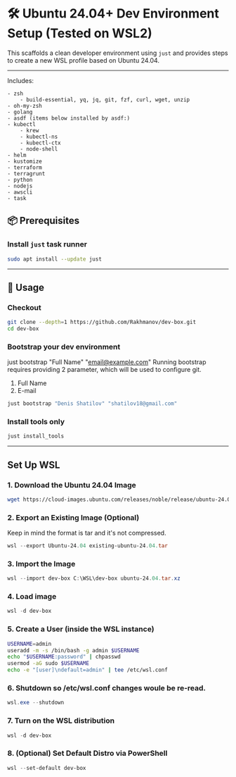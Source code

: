 # 🛠️ Ubuntu 24.04+ Dev Environment Setup (Tested on WSL2)

This scaffolds a clean developer environment using `just` and provides steps to create a new WSL profile based on Ubuntu 24.04.

---

Includes:

    - zsh
        - build-essential, yq, jq, git, fzf, curl, wget, unzip
    - oh-my-zsh
    - golang
    - asdf (items below installed by asdf:)
    - kubectl
        - krew
        - kubectl-ns
        - kubectl-ctx
        - node-shell
    - helm
    - kustomize
    - terraform
    - terragrunt
    - python
    - nodejs
    - awscli
    - task


## 📦 Prerequisites

### Install `just` task runner

```bash
sudo apt install --update just
```

---

## 🚀 Usage

### Checkout
```bash
git clone --depth=1 https://github.com/Rakhmanov/dev-box.git
cd dev-box
```

### Bootstrap your dev environment
just bootstrap "Full Name" "email@example.com"
Running bootstrap requires providing 2 parameter, which will be used to configure git.

1) Full Name
2) E-mail

```bash
just bootstrap "Denis Shatilov" "shatilov18@gmail.com"
```

### Install tools only

```bash
just install_tools
```

---

## Set Up WSL

### 1. Download the Ubuntu 24.04 Image

```bash
wget https://cloud-images.ubuntu.com/releases/noble/release/ubuntu-24.04-server-cloudimg-amd64-root.tar.xz -O ubuntu-24.04.tar.xz
```

### 2. Export an Existing Image (Optional)
Keep in mind the format is tar and it's not compressed.

```powershell
wsl --export Ubuntu-24.04 existing-ubuntu-24.04.tar
```

### 3. Import the Image

```powershell
wsl --import dev-box C:\WSL\dev-box ubuntu-24.04.tar.xz
```

### 4. Load image
```powershell
wsl -d dev-box
```

### 5. Create a User (inside the WSL instance)

```bash
USERNAME=admin
useradd -m -s /bin/bash -g admin $USERNAME
echo "$USERNAME:password" | chpasswd
usermod -aG sudo $USERNAME
echo -e "[user]\ndefault=admin" | tee /etc/wsl.conf
```

### 6. Shutdown so /etc/wsl.conf changes woule be re-read.
```powershell
wsl.exe --shutdown
```

### 7. Turn on the WSL distribution
```powershell
wsl -d dev-box
```

### 8. (Optional) Set Default Distro via PowerShell

```powershell
wsl --set-default dev-box
```
